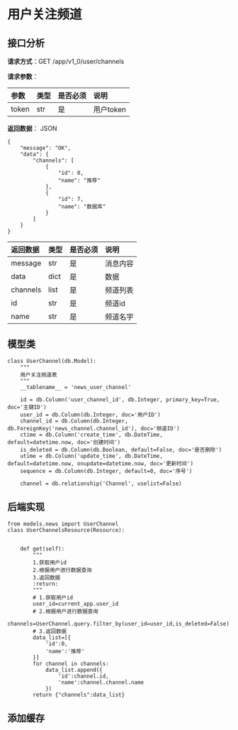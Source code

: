 # 用户关注频道

## 接口分析

**请求方式**：GET /app/v1\_0/user/channels

**请求参数**：

| 参数 | 类型 | 是否必须 | 说明 |
| :--- | :--- | :--- | :--- |
| token | str | 是 | 用户token |

**返回数据**： JSON

```
{
    "message": "OK",
    "data": {
        "channels": [
            {
                "id": 0,
                "name": "推荐"
            },
            {
                "id": 7,
                "name": "数据库"
            }
        ]
    }
}
```

| 返回数据 | 类型 | 是否必须 | 说明 |
| :--- | :--- | :--- | :--- |
| message | str | 是 | 消息内容 |
| data | dict | 是 | 数据 |
| channels | list | 是 | 频道列表 |
| id | str | 是 | 频道id |
| name | str | 是 | 频道名字 |

## 模型类

```
class UserChannel(db.Model):
    """
    用户关注频道表
    """
    __tablename__ = 'news_user_channel'

    id = db.Column('user_channel_id', db.Integer, primary_key=True, doc='主键ID')
    user_id = db.Column(db.Integer, doc='用户ID')
    channel_id = db.Column(db.Integer, db.ForeignKey('news_channel.channel_id'), doc='频道ID')
    ctime = db.Column('create_time', db.DateTime, default=datetime.now, doc='创建时间')
    is_deleted = db.Column(db.Boolean, default=False, doc='是否删除')
    utime = db.Column('update_time', db.DateTime, default=datetime.now, onupdate=datetime.now, doc='更新时间')
    sequence = db.Column(db.Integer, default=0, doc='序号')

    channel = db.relationship('Channel', uselist=False)
```

## 后端实现

```
from models.news import UserChannel
class UserChannelsResource(Resource):
    

    def get(self):
        """
        1.获取用户id
        2.根据用户进行数据查询
        3.返回数据
        :return:
        """
        # 1.获取用户id
        user_id=current_app.user_id
        # 2.根据用户进行数据查询
        channels=UserChannel.query.filter_by(user_id=user_id,is_deleted=False).all()
        # 3.返回数据
        data_list=[{
            'id':0,
            'name':'推荐'
        }]
        for channel in channels:
            data_list.append({
                'id':channel.id,
                'name':channel.channel.name
            })
        return {"channels":data_list}
```

## 添加缓存



